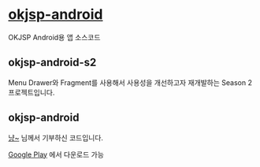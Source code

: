 [okjsp-android][1]
==================

OKJSP Android용 앱 소스코드


okjsp-android-s2
----------------
Menu Drawer와 Fragment를 사용해서 사용성을 개선하고자 재개발하는 Season 2 프로젝트입니다.



okjsp-android
-------------
[냥~][3] 님께서 기부하신 코드입니다.

[Google Play][2] 에서 다운로드 가능


[1]: http://www.okjsp.pe.kr/
[2]: https://play.google.com/store/apps/details?id=com.tistory.iiixzu.okjsp&feature=search_result#?t=W251bGwsMSwyLDEsImNvbS50aXN0b3J5LmlpaXh6dS5va2pzcCJd
[3]: http://iiixzu.tistory.com/